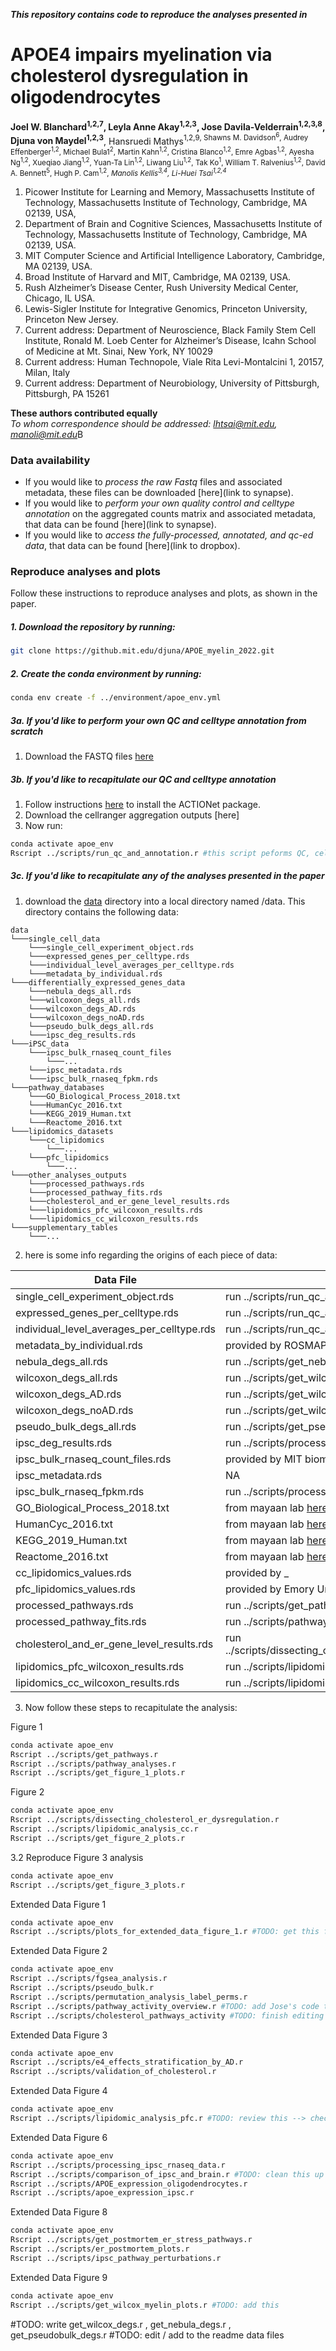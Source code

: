 ***This repository contains code to reproduce the analyses presented in***
# APOE4 impairs myelination via cholesterol dysregulation in oligodendrocytes

**Joel W. Blanchard<sup>1,2,7</sup>, Leyla Anne Akay<sup>1,2,3</sup>, Jose Davila-Velderrain<sup>1,2,3,8</sup>, Djuna von Maydel<sup>1,2,3</sup>**, Hansruedi Mathys<sup>1,2,9, Shawns M. Davidson<sup>6</sup>, Audrey Effenberger<sup>1,2</sup>, Michael Bula1<sup>2</sup>, Martin Kahn<sup>1,2</sup>, Cristina Blanco<sup>1,2</sup>, Emre Agbas<sup>1,2</sup>, Ayesha Ng<sup>1,2</sup>, Xueqiao Jiang<sup>1,2</sup>, Yuan-Ta Lin<sup>1,2</sup>, Liwang Liu<sup>1,2</sup>, Tak Ko<sup>1</sup>, William T. Ralvenius<sup>1,2</sup>, David A. Bennett<sup>5</sup>, Hugh P. Cam<sup>1,2</sup>, *Manolis Kellis<sup>3,4</sup>, Li-Huei Tsai<sup>1,2,4</sup>*

1. Picower Institute for Learning and Memory, Massachusetts Institute of Technology, Massachusetts Institute of Technology, Cambridge, MA 02139, USA,
2. Department of Brain and Cognitive Sciences, Massachusetts Institute of Technology, Massachusetts Institute of Technology, Cambridge, MA 02139, USA.
3. MIT Computer Science and Artificial Intelligence Laboratory, Cambridge, MA 02139, USA.
4. Broad Institute of Harvard and MIT, Cambridge, MA 02139, USA.
5. Rush Alzheimer’s Disease Center, Rush University Medical Center, Chicago, IL USA.
6. Lewis-Sigler Institute for Integrative Genomics, Princeton University, Princeton New Jersey.
7. Current address: Department of Neuroscience, Black Family Stem Cell Institute, Ronald M. Loeb Center for Alzheimer’s Disease, Icahn School of Medicine at Mt. Sinai, New York, NY 10029
8. Current address: Human Technopole, Viale Rita Levi-Montalcini 1, 20157, Milan, Italy
9. Current address: Department of Neurobiology, University of Pittsburgh, Pittsburgh, PA 15261

**These authors contributed equally**\
*To whom correspondence should be addressed: lhtsai@mit.edu, manoli@mit.edu*B

### Data availability
- If you would like to *process the raw Fastq* files and associated metadata, these files can be downloaded [here](link to synapse).
- If you would like to *perform your own quality control and celltype annotation* on the aggregated counts matrix and associated metadata, that data can be found [here](link to synapse).
- If you would like to *access the fully-processed, annotated, and qc-ed data*, that data can be found [here](link to dropbox).


### Reproduce analyses and plots
Follow these instructions to reproduce analyses and plots, as shown in the paper.

##### 1. Download the repository by running:

```bash
git clone https://github.mit.edu/djuna/APOE_myelin_2022.git
```

##### 2. Create the conda environment by running:

```bash
conda env create -f ../environment/apoe_env.yml
```

##### 3a. If you'd like to perform your own QC and celltype annotation from scratch
1. Download the FASTQ files [here](...)

##### 3b. If you'd like to recapitulate our QC and celltype annotation
1. Follow instructions [here](https://github.com/shmohammadi86/ACTIONet/tree/R-release) to install the ACTIONet package.
2. Download the cellranger aggregation outputs [here]
3. Now run:
```bash
conda activate apoe_env
Rscript ../scripts/run_qc_and_annotation.r #this script peforms QC, celltype annotation, and generates the data in data/single_cell_data as shown below
```

##### 3c. If you'd like to recapitulate any of the analyses presented in the paper
1. download the [data](https://www.dropbox.com/sh/gqx3rfkubby20gj/AABRRdGsWNKzJqNoJqRmOBkta?dl=0) directory into a local directory named /data. This directory contains the following data:

```
data
└───single_cell_data
    └───single_cell_experiment_object.rds
    └───expressed_genes_per_celltype.rds
    └───individual_level_averages_per_celltype.rds
    └───metadata_by_individual.rds
└───differentially_expressed_genes_data
    └───nebula_degs_all.rds
    └───wilcoxon_degs_all.rds
    └───wilcoxon_degs_AD.rds
    └───wilcoxon_degs_noAD.rds
    └───pseudo_bulk_degs_all.rds
    └───ipsc_deg_results.rds
└───iPSC_data
    └───ipsc_bulk_rnaseq_count_files
        └───...
    └───ipsc_metadata.rds
    └───ipsc_bulk_rnaseq_fpkm.rds
└───pathway_databases
    └───GO_Biological_Process_2018.txt
    └───HumanCyc_2016.txt
    └───KEGG_2019_Human.txt
    └───Reactome_2016.txt
└───lipidomics_datasets
    └───cc_lipidomics
        └───...
    └───pfc_lipidomics
        └───...
└───other_analyses_outputs
    └───processed_pathways.rds
    └───processed_pathway_fits.rds
    └───cholesterol_and_er_gene_level_results.rds
    └───lipidomics_pfc_wilcoxon_results.rds
    └───lipidomics_cc_wilcoxon_results.rds
└───supplementary_tables
    └───...
```
2. here is some info regarding the origins of each piece of data:

| Data File                                       | Origin                                                              |
|--------------------------------------------|---------------------------------------------------------------------|
| single_cell_experiment_object.rds          | run ../scripts/run_qc_and_annotation.r                              |
| expressed_genes_per_celltype.rds           | run ../scripts/run_qc_and_annotation.r                              |
| individual_level_averages_per_celltype.rds | run ../scripts/run_qc_and_annotation.r                              |
| metadata_by_individual.rds                 | provided by ROSMAP                                                  |
| nebula_degs_all.rds                        | run ../scripts/get_nebula_degs.r                                    |
| wilcoxon_degs_all.rds                      | run ../scripts/get_wilcox_degs.r                                    |
| wilcoxon_degs_AD.rds                       | run ../scripts/get_wilcox_degs.r                                    |
| wilcoxon_degs_noAD.rds                     | run ../scripts/get_wilcox_degs.r                                    |
| pseudo_bulk_degs_all.rds                   | run ../scripts/get_pseudobulk_degs.r                               |
| ipsc_deg_results.rds                       | run ../scripts/processing_ipsc_rnaseq_data.r                        |
| ipsc_bulk_rnaseq_count_files.rds           | provided by MIT biomicro center core facility                       |
| ipsc_metadata.rds                          | NA                                                                  |
| ipsc_bulk_rnaseq_fpkm.rds                  | run ../scripts/processing_ipsc_rnaseq_data.r                        |
| GO_Biological_Process_2018.txt             | from mayaan lab  [here](https://maayanlab.cloud/Enrichr/#libraries) |
| HumanCyc_2016.txt                          | from mayaan lab [here](https://maayanlab.cloud/Enrichr/#libraries)  |
| KEGG_2019_Human.txt                        | from mayaan lab [here](https://maayanlab.cloud/Enrichr/#libraries)  |
| Reactome_2016.txt                          | from mayaan lab [here](https://maayanlab.cloud/Enrichr/#libraries)  |
| cc_lipidomics_values.rds                   | provided by _                                                       |
| pfc_lipidomics_values.rds                  | provided by Emory University                                        |
| processed_pathways.rds                     | run ../scripts/get_pathways.r                                       |
| processed_pathway_fits.rds                 | run ../scripts/pathway_analyses.r                                   |
| cholesterol_and_er_gene_level_results.rds  | run ../scripts/dissecting_cholesterol_er_dysregulation.r            |
| lipidomics_pfc_wilcoxon_results.rds        | run ../scripts/lipidomic_analysis_pfc.r                             |
| lipidomics_cc_wilcoxon_results.rds         | run ../scripts/lipidomic_analysis_cc.r                              |

3. Now follow these steps to recapitulate the analysis:

Figure 1
```bash
conda activate apoe_env
Rscript ../scripts/get_pathways.r
Rscript ../scripts/pathway_analyses.r
Rscript ../scripts/get_figure_1_plots.r
```

Figure 2
```bash
conda activate apoe_env
Rscript ../scripts/dissecting_cholesterol_er_dysregulation.r
Rscript ../scripts/lipidomic_analysis_cc.r
Rscript ../scripts/get_figure_2_plots.r  
```
3.2 Reproduce Figure 3 analysis
```bash
conda activate apoe_env
Rscript ../scripts/get_figure_3_plots.r
```

Extended Data Figure 1
```bash
conda activate apoe_env
Rscript ../scripts/plots_for_extended_data_figure_1.r #TODO: get this from Jose
```

Extended Data Figure 2
```bash
conda activate apoe_env
Rscript ../scripts/fgsea_analysis.r
Rscript ../scripts/pseudo_bulk.r
Rscript ../scripts/permutation_analysis_label_perms.r
Rscript ../scripts/pathway_activity_overview.r #TODO: add Jose's code to this
Rscript ../scripts/cholesterol_pathways_activity #TODO: finish editing this
```

Extended Data Figure 3
```bash
conda activate apoe_env
Rscript ../scripts/e4_effects_stratification_by_AD.r
Rscript ../scripts/validation_of_cholesterol.r
```

Extended Data Figure 4
```bash
conda activate apoe_env
Rscript ../scripts/lipidomic_analysis_pfc.r #TODO: review this --> check on workstation
```

Extended Data Figure 6
```bash
conda activate apoe_env
Rscript ../scripts/processing_ipsc_rnaseq_data.r
Rscript ../scripts/comparison_of_ipsc_and_brain.r #TODO: clean this up a bit more
Rscript ../scripts/APOE_expression_oligodendrocytes.r
Rscript ../scripts/apoe_expression_ipsc.r
```

Extended Data Figure 8
```bash
conda activate apoe_env
Rscript ../scripts/get_postmortem_er_stress_pathways.r
Rscript ../scripts/er_postmortem_plots.r
Rscript ../scripts/ipsc_pathway_perturbations.r
```

Extended Data Figure 9
```bash
conda activate apoe_env
Rscript ../scripts/get_wilcox_myelin_plots.r #TODO: add this
```

#TODO: write get_wilcox_degs.r , get_nebula_degs.r , get_pseudobulk_degs.r
#TODO: edit / add to the readme data files
